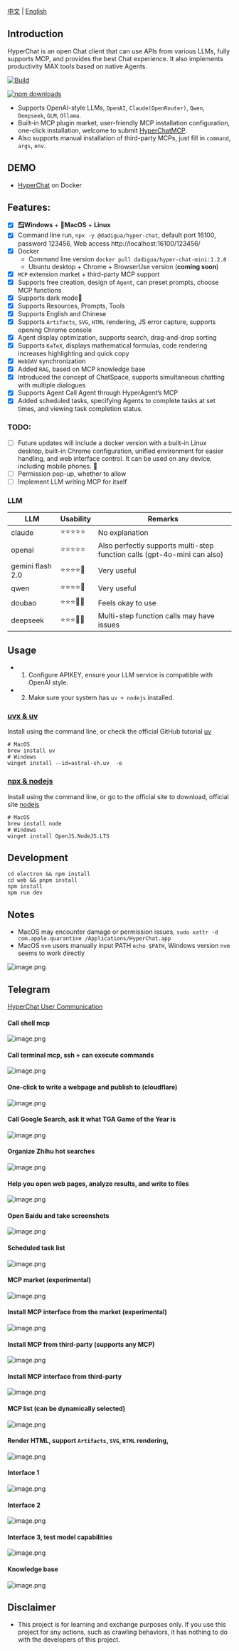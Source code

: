 [中文](README.zh.md) | [English](README.md)


## Introduction

HyperChat is an open Chat client that can use APIs from various LLMs, fully supports MCP, and provides the best Chat experience. It also implements productivity MAX tools based on native Agents.

[![Build](https://github.com/BigSweetPotatoStudio/HyperChat/actions/workflows/build.yml/badge.svg)](https://github.com/BigSweetPotatoStudio/HyperChat/actions/workflows/build.yml)

[![npm downloads](https://img.shields.io/npm/dm/@dadigua/hyper-chat)](https://npm-stat.com/charts.html?package=@dadigua/hyper-chat)


* Supports OpenAI-style LLMs, `OpenAI`, `Claude(OpenRouter)`, `Qwen`, `Deepseek`, `GLM`, `Ollama`.
* Built-in MCP plugin market, user-friendly MCP installation configuration, one-click installation, welcome to submit [HyperChatMCP](https://github.com/BigSweetPotatoStudio/HyperChatMCP).
* Also supports manual installation of third-party MCPs, just fill in `command`, `args`, `env`.

## DEMO

* [HyperChat](https://hyperchat.dadigua.men/123456/) on Docker

## Features:

- [x] **🪟Windows** + **🍏MacOS** + **Linux**
- [x] Command line run, `npx -y @dadigua/hyper-chat`, default port 16100, password 123456, Web access http://localhost:16100/123456/
- [x] Docker 
    * Command line version `docker pull dadigua/hyper-chat-mini:1.2.8`
    * Ubuntu desktop + Chrome + BrowserUse version (**coming soon**)
- [x] `MCP` extension market + third-party MCP support
- [x] Supports free creation, design of `Agent`, can preset prompts, choose MCP functions
- [x] Supports dark mode🌙
- [x] Supports Resources, Prompts, Tools
- [x] Supports English and Chinese
- [x] Supports `Artifacts`, `SVG`, `HTML` rendering, JS error capture, supports opening Chrome console
- [x] Agent display optimization, supports search, drag-and-drop sorting
- [x] Supports `KaTeX`, displays mathematical formulas, code rendering increases highlighting and quick copy
- [x] `WebDAV` synchronization
- [x] Added `RAG`, based on MCP knowledge base
- [x] Introduced the concept of ChatSpace, supports simultaneous chatting with multiple dialogues
- [x] Supports Agent Call Agent through HyperAgent’s MCP
- [x] Added scheduled tasks, specifying Agents to complete tasks at set times, and viewing task completion status.

### TODO:

- [ ] Future updates will include a docker version with a built-in Linux desktop, built-in Chrome configuration, unified environment for easier handling, and web interface control. It can be used on any device, including mobile phones. 🤣
- [ ] Permission pop-up, whether to allow
- [ ] Implement LLM writing MCP for itself

### LLM

| LLM      | Usability  | Remarks                      |
| -------- | -------- | -------------------------- |
| claude   | ⭐⭐⭐⭐⭐    | No explanation             |
| openai   | ⭐⭐⭐⭐⭐   | Also perfectly supports multi-step function calls (gpt-4o-mini can also) |
| gemini flash 2.0   | ⭐⭐⭐⭐🌙   | Very useful               |
| qwen       | ⭐⭐⭐⭐🌙   | Very useful               |
| doubao       | ⭐⭐⭐🌙🌙   | Feels okay to use         |
| deepseek | ⭐⭐⭐🌙🌙   | Multi-step function calls may have issues |

## Usage

* 1. Configure APIKEY, ensure your LLM service is compatible with OpenAI style.
* 2. Make sure your system has `uv + nodejs` installed.

### [uvx & uv](https://github.com/astral-sh/uv)

Install using the command line, or check the official GitHub tutorial [uv](https://github.com/astral-sh/uv)

```
# MacOS
brew install uv
# Windows
winget install --id=astral-sh.uv  -e
```
### [npx & nodejs](https://nodejs.org/en)

Install using the command line, or go to the official site to download, official site [nodejs](https://nodejs.org/en)
```
# MacOS
brew install node
# Windows
winget install OpenJS.NodeJS.LTS
```

## Development

```
cd electron && npm install
cd web && pnpm install
npm install
npm run dev
```


## Notes

* MacOS may encounter damage or permission issues, `sudo xattr -d com.apple.quarantine /Applications/HyperChat.app`
* MacOS `nvm` users manually input PATH `echo $PATH`, Windows version `nvm` seems to work directly

![image.png](./images/image47.png)



## Telegram

[HyperChat User Communication](https://t.me/dadigua001)

#### Call shell mcp
![image.png](./images/image55.png)

#### Call terminal mcp, ssh + can execute commands
![image.png](./images/image62.png)

#### One-click to write a webpage and publish to (cloudflare)
![image.png](./images/image60.png)

#### Call Google Search, ask it what TGA Game of the Year is
![image.png](./images/image22.png)

#### Organize Zhihu hot searches
![image.png](./images/image36.png)

#### Help you open web pages, analyze results, and write to files
![image.png](./images/image13.png)

#### Open Baidu and take screenshots
![image.png](./images/image61.png)


#### Scheduled task list
![image.png](./images/image52.png)

#### MCP market (experimental)
![image.png](./images/image43.png)

#### Install MCP interface from the market (experimental)
![image.png](./images/image45.png)

#### Install MCP from third-party (supports any MCP)
![image.png](./images/image44.png)

#### Install MCP interface from third-party
![image.png](./images/image46.png)

#### MCP list (can be dynamically selected)
![image.png](./images/image21.png)

#### Render HTML, support `Artifacts`, `SVG`, `HTML` rendering,
![image.png](./images/image33.png)

#### Interface 1
![image.png](./images/image51.png)

#### Interface 2
![image.png](./images/image34.png)

#### Interface 3, test model capabilities
![image.png](./images/image48.png)

#### Knowledge base
![image.png](./images/image50.png)

## Disclaimer

* This project is for learning and exchange purposes only. If you use this project for any actions, such as crawling behaviors, it has nothing to do with the developers of this project.